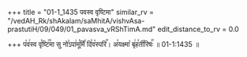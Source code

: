 +++
title = "01-1_1435 पवस्व वृष्टिमा"
similar_rv = "/vedAH_Rk/shAkalam/saMhitA/vishvAsa-prastutiH/09/049/01_pavasva_vRShTimA.md"
edit_distance_to_rv = 0.0

+++
प꣡व꣢स्व वृ꣣ष्टि꣢꣫मा सु नो꣣ऽपा꣢मू꣣र्मिं꣢ दि꣣व꣡स्परि꣢꣯। अ꣣यक्ष्मा꣡ बृ꣢ह꣣ती꣡रिषः꣢꣯ ॥ 01-1:1435 ॥

<div class="js_include " url="/vedAH_Rk/shAkalam/saMhitA/vishvAsa-prastutiH/09/049/01_pavasva_vRShTimA.md"  newLevelForH1="2" title="विश्वास-शाकल-प्रस्तुतिः"  > </div>